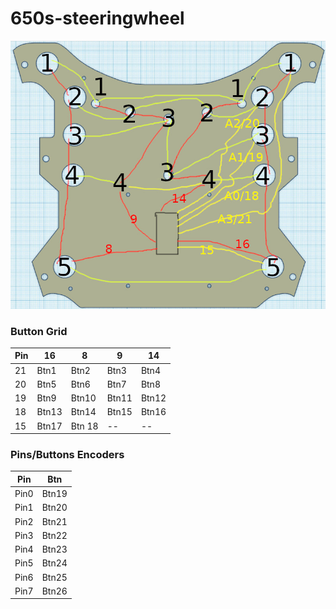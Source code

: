 # 650s-steeringwheel
![Button Schema](/images/button_schema.jpg)

### Button Grid
| Pin | 16 | 8 | 9 | 14 |
| --- | --- | --- | --- | --- |
| 21 | Btn1 | Btn2 | Btn3 | Btn4 |
| 20 | Btn5 | Btn6 | Btn7 | Btn8 |
| 19 | Btn9 | Btn10 | Btn11 | Btn12 |
| 18 | Btn13 | Btn14 | Btn15 | Btn16 |
| 15 | Btn17 | Btn 18 | -- | -- |

### Pins/Buttons Encoders

| Pin | Btn |
| --- | --- |
|Pin0 | Btn19|
|Pin1 | Btn20|
|Pin2 | Btn21|
|Pin3 | Btn22|
|Pin4 | Btn23|
|Pin5 | Btn24|
|Pin6 | Btn25|
|Pin7 | Btn26|